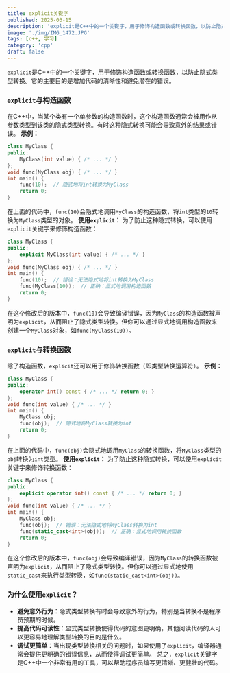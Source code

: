 ```yaml
---
title: explicit关键字
published: 2025-03-15
description: 'explicit是C++中的一个关键字，用于修饰构造函数或转换函数，以防止隐式类型转换。'
image: './img/IMG_1472.JPG'
tags: [c++, 学习]
category: 'cpp'
draft: false 
---
```


`explicit`是C++中的一个关键字，用于修饰构造函数或转换函数，以防止隐式类型转换。它的主要目的是增加代码的清晰性和避免潜在的错误。
###  `explicit`与构造函数
在C++中，当某个类有一个单参数的构造函数时，这个构造函数通常会被用作从参数类型到该类的隐式类型转换。有时这种隐式转换可能会导致意外的结果或错误。
**示例：**
```cpp
class MyClass {
public:
    MyClass(int value) { /* ... */ }
};
void func(MyClass obj) { /* ... */ }
int main() {
    func(10);  // 隐式地将int转换为MyClass
    return 0;
}
```
在上面的代码中，`func(10)`会隐式地调用`MyClass`的构造函数，将`int`类型的`10`转换为`MyClass`类型的对象。
**使用`explicit`：**
为了防止这种隐式转换，可以使用`explicit`关键字来修饰构造函数：
```cpp
class MyClass {
public:
    explicit MyClass(int value) { /* ... */ }
};
void func(MyClass obj) { /* ... */ }
int main() {
    func(10);  // 错误：无法隐式地将int转换为MyClass
    func(MyClass(10));  // 正确：显式地调用构造函数
    return 0;
}
```
在这个修改后的版本中，`func(10)`会导致编译错误，因为`MyClass`的构造函数被声明为`explicit`，从而阻止了隐式类型转换。但你可以通过显式地调用构造函数来创建一个`MyClass`对象，如`func(MyClass(10))`。
###  `explicit`与转换函数
除了构造函数，`explicit`还可以用于修饰转换函数（即类型转换运算符）。
**示例：**
```cpp
class MyClass {
public:
    operator int() const { /* ... */ return 0; }
};
void func(int value) { /* ... */ }
int main() {
    MyClass obj;
    func(obj);  // 隐式地将MyClass转换为int
    return 0;
}
```
在上面的代码中，`func(obj)`会隐式地调用`MyClass`的转换函数，将`MyClass`类型的`obj`转换为`int`类型。
**使用`explicit`：**
为了防止这种隐式转换，可以使用`explicit`关键字来修饰转换函数：
```cpp
class MyClass {
public:
    explicit operator int() const { /* ... */ return 0; }
};
void func(int value) { /* ... */ }
int main() {
    MyClass obj;
    func(obj);  // 错误：无法隐式地将MyClass转换为int
    func(static_cast<int>(obj));  // 正确：显式地调用转换函数
    return 0;
}
```
在这个修改后的版本中，`func(obj)`会导致编译错误，因为`MyClass`的转换函数被声明为`explicit`，从而阻止了隐式类型转换。但你可以通过显式地使用`static_cast`来执行类型转换，如`func(static_cast<int>(obj))`。
### 为什么使用`explicit`？
* **避免意外行为**：隐式类型转换有时会导致意外的行为，特别是当转换不是程序员预期的时候。
* **提高代码可读性**：显式类型转换使得代码的意图更明确，其他阅读代码的人可以更容易地理解类型转换的目的是什么。
* **调试更简单**：当出现类型转换相关的问题时，如果使用了`explicit`，编译器通常会提供更明确的错误信息，从而使得调试更简单。
总之，`explicit`关键字是C++中一个非常有用的工具，可以帮助程序员编写更清晰、更健壮的代码。